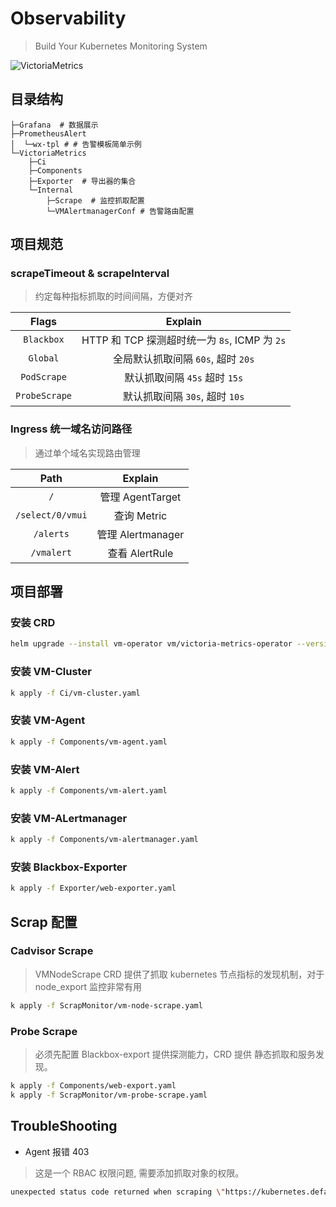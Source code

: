 # Observability

>Build Your Kubernetes Monitoring System

 ![VictoriaMetrics](https://img.shields.io/badge/VictoriaMetrics-%23000000?logo=victoriametrics&logoColor=wilte)

## 目录结构

```
├─Grafana  # 数据展示
├─PrometheusAlert
│  └─wx-tpl # # 告警模板简单示例
└─VictoriaMetrics
    ├─Ci  
    ├─Components
    ├─Exporter  # 导出器的集合
    └─Internal
        ├─Scrape  # 监控抓取配置
        └─VMAlertmanagerConf # 告警路由配置
```  

## 项目规范

### scrapeTimeout & scrapeInterval

>约定每种指标抓取的时间间隔，方便对齐

|Flags|Explain|
|:---:|:---:|
|`Blackbox`|HTTP 和 TCP 探测超时统一为 `8s`, ICMP 为 `2s`|
|`Global`|全局默认抓取间隔 `60s`, 超时 `20s`|
|`PodScrape`|默认抓取间隔 `45s` 超时 `15s`|
|`ProbeScrape`|默认抓取间隔 `30s`, 超时 `10s`|


### Ingress 统一域名访问路径

>通过单个域名实现路由管理

|       Path       |      Explain      |
| :--------------: | :---------------: |
|       `/`        | 管理 AgentTarget |
| `/select/0/vmui` |    查询 Metric    |
|    `/alerts`     | 管理 Alertmanager |
|    `/vmalert`    |   查看 AlertRule    |

## 项目部署

### 安装 CRD

```sh
helm upgrade --install vm-operator vm/victoria-metrics-operator --version 0.27.9 -f values.yaml -n vm-operator --create-namespace
```

### 安装 VM-Cluster

```sh
k apply -f Ci/vm-cluster.yaml
```

### 安装 VM-Agent

```sh
k apply -f Components/vm-agent.yaml
```

### 安装 VM-Alert

```sh
k apply -f Components/vm-alert.yaml
```

### 安装 VM-ALertmanager

```sh
k apply -f Components/vm-alertmanager.yaml
```

### 安装 Blackbox-Exporter

```sh
k apply -f Exporter/web-exporter.yaml
```

## Scrap 配置

### Cadvisor Scrape

>VMNodeScrape CRD 提供了抓取 kubernetes 节点指标的发现机制，对于 node_export 监控非常有用
```sh
k apply -f ScrapMonitor/vm-node-scrape.yaml
```

### Probe Scrape

>必须先配置 Blackbox-export 提供探测能力，CRD 提供 静态抓取和服务发现。
```sh
k apply -f Components/web-export.yaml
k apply -f ScrapMonitor/vm-probe-scrape.yaml
```

## TroubleShooting

- Agent 报错 403

>这是一个 RBAC 权限问题, 需要添加抓取对象的权限。 
```sh
unexpected status code returned when scraping \"https://kubernetes.default.svc:443/api/v1/nodes/worker-2/proxy/metrics/cadvisor\": 403; expecting 200
```
